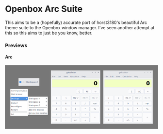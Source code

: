 # Openbox Arc Suite

This aims to be a (hopefully) accurate port of horst3180's beautiful Arc
theme suite to the Openbox window manager. I've seen another attempt at this
so this aims to just be you know, better.

### Previews
#### Arc
![](https://raw.githubusercontent.com/wjmcknight/openbox-arc-suite/master/Previews/arc.png)
